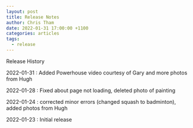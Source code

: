 ```yaml
---
layout: post
title: Release Notes
author: Chris Tham
date: 2022-01-31 17:00:00 +1100
categories: articles
tags:
  - release
---
```

Release History

2022-01-31
: Added Powerhouse video courtesy of Gary and more photos from Hugh

2022-01-28
: Fixed about page not loading, deleted photo of painting

2022-01-24
: corrected minor errors (changed squash to badminton), added photos from Hugh

2022-01-23
: Initial release